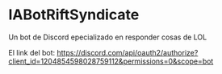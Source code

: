 # IABotRiftSyndicate
Un bot de Discord epecializado en responder cosas de LOL

El link del bot: https://discord.com/api/oauth2/authorize?client_id=1204854598028759112&permissions=0&scope=bot
